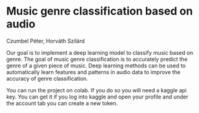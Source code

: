 # Music genre classification based on audio
Czumbel Péter, Horváth Szilárd



Our goal is to implement a deep learning model to classify music based on genre. The goal of music genre classification is to accurately predict the genre of a given piece of music. Deep learning methods can be used to automatically learn features and patterns in audio data to improve the accuracy of genre classification.

You can run the project on colab. If you do so you will need a kaggle api key. You can get it if you log into kaggle and open your profile and under the account tab you can create a new token.
